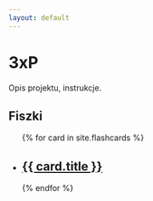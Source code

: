 ```yaml
---
layout: default
---
```


3xP
===
Opis projektu, instrukcje.

Fiszki
---

<ul>
    {% for card in site.flashcards %}
    <li>
        <h2><a href="{{ card.url | relative_url }}">{{ card.title }}</a></h2>
    </li>
    {% endfor %}
</ul>